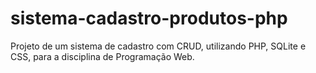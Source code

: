 # sistema-cadastro-produtos-php
Projeto de um sistema de cadastro com CRUD, utilizando PHP, SQLite e CSS, para a disciplina de Programação Web.
